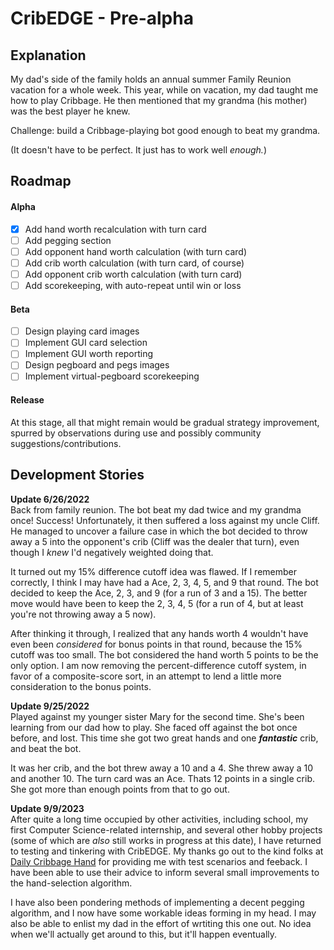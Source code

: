 # CribEDGE - Pre-alpha

## Explanation
My dad's side of the family holds an annual summer Family Reunion vacation for a whole week. This year, while on vacation, my dad taught me how to play Cribbage. He then mentioned that my grandma (his mother) was the best player he knew.

Challenge: build a Cribbage-playing bot good enough to beat my grandma.

(It doesn't have to be perfect. It just has to work well *enough.*)

## Roadmap
#### Alpha
- [x] Add hand worth recalculation with turn card
- [ ] Add pegging section
- [ ] Add opponent hand worth calculation (with turn card)
- [ ] Add crib worth calculation (with turn card, of course)
- [ ] Add opponent crib worth calculation (with turn card)
- [ ] Add scorekeeping, with auto-repeat until win or loss

#### Beta
- [ ] Design playing card images
- [ ] Implement GUI card selection
- [ ] Implement GUI worth reporting
- [ ] Design pegboard and pegs images
- [ ] Implement virtual-pegboard scorekeeping

#### Release

At this stage, all that might remain would be gradual strategy improvement, spurred by observations during use and possibly community suggestions/contributions.

## Development Stories

**Update 6/26/2022**\
Back from family reunion. The bot beat my dad twice and my grandma once! Success! Unfortunately, it then suffered a loss against my uncle Cliff. He managed to uncover a failure case in which the bot decided to throw away a 5 into the opponent's crib (Cliff was the dealer that turn), even though I *knew* I'd negatively weighted doing that.

It turned out my 15% difference cutoff idea was flawed. If I remember correctly, I think I may have had a Ace, 2, 3, 4, 5, and 9 that round. The bot decided to keep the Ace, 2, 3, and 9 (for a run of 3 and a 15). The better move would have been to keep the 2, 3, 4, 5 (for a run of 4, but at least you're not throwing away a 5 now).

After thinking it through, I realized that any hands worth 4 wouldn't have even been *considered* for bonus points in that round, because the 15% cutoff was too small. The bot considered the hand worth 5 points to be the only option. I am now removing the percent-difference cutoff system, in favor of a composite-score sort, in an attempt to lend a little more consideration to the bonus points.

**Update 9/25/2022**\
Played against my younger sister Mary for the second time. She's been learning from our dad how to play. She faced off against the bot once before, and lost. This time she got two great hands and one **_fantastic_** crib, and beat the bot.

It was her crib, and the bot threw away a 10 and a 4. She threw away a 10 and another 10. The turn card was an Ace. Thats 12 points in a single crib. She got more than enough points from that to go out.

**Update 9/9/2023**\
After quite a long time occupied by other activities, including school, my first Computer Science-related internship, and several other hobby projects (some of which are *also* still works in progress at this date), I have returned to testing and tinkering with CribEDGE. My thanks go out to the kind folks at [Daily Cribbage Hand](https://www.dailycribbagehand.org/) for providing me with test scenarios and feeback. I have been able to use their advice to inform several small improvements to the hand-selection algorithm.

I have also been pondering methods of implementing a decent pegging algorithm, and I now have some workable ideas forming in my head. I may also be able to enlist my dad in the effort of wrtiting this one out. No idea when we'll actually get around to this, but it'll happen eventually.